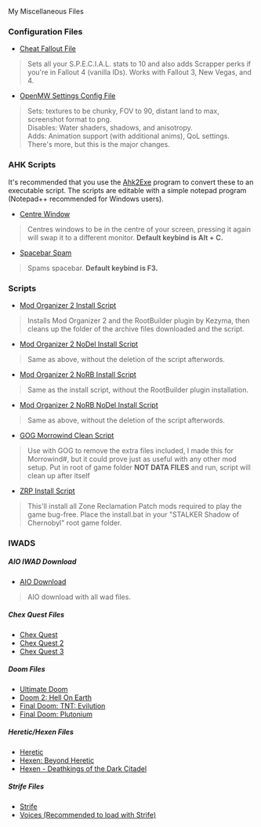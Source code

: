 
My Miscellaneous Files

### Configuration Files
- [Cheat Fallout File](./dl/fallout/cheat)
> Sets all your S.P.E.C.I.A.L. stats to 10 and also adds Scrapper perks if you're in Fallout 4 (vanilla IDs). Works with Fallout 3, New Vegas, and 4.
- [OpenMW Settings Config File](./dl/openmw/settings.cfg)
> Sets: textures to be chunky, FOV to 90, distant land to max, screenshot format to png.  
Disables: Water shaders, shadows, and anisotropy.  
Adds: Animation support (with additional anims), QoL settings.  
There's more, but this is the major changes.

### AHK Scripts
It's recommended that you use the [Ahk2Exe](https://github.com/AutoHotkey/Ahk2Exe/releases/latest) program to convert these to an executable script. The scripts are editable with a simple notepad program (Notepad++ recommended for Windows users).

- [Centre Window](./dl/ahk/centrewindow.ahk)
> Centres windows to be in the centre of your screen, pressing it again will swap it to a different monitor. **Default keybind is Alt + C.**
- [Spacebar Spam](./dl/ahk/spacebarspam.ahk)
> Spams spacebar. **Default keybind is F3.**

### Scripts
- [Mod Organizer 2 Install Script](./dl/mo2/install.bat)
> Installs Mod Organizer 2 and the RootBuilder plugin by Kezyma, then cleans up the folder of the archive files downloaded and the script.
- [Mod Organizer 2 NoDel Install Script](./dl/mo2/install-nodel.bat)
> Same as above, without the deletion of the script afterwords.
- [Mod Organizer 2 NoRB Install Script](./dl/mo2/install-norb.bat)
> Same as the install script, without the RootBuilder plugin installation.
- [Mod Organizer 2 NoRB NoDel Install Script](./dl/mo2/install-norb-nodel.bat)
> Same as above, without the deletion of the script afterwords.
- [GOG Morrowind Clean Script](./dl/mw/gogmwclean.bat)
> Use with GOG to remove the extra files included, I made this for Morrowind#, but it could prove just as useful with any other mod setup. Put in root of game folder **NOT DATA FILES** and run, script will clean up after itself
- [ZRP Install Script](./dl/shoc/zrpinstall.bat)
> This'll install all Zone Reclamation Patch mods required to play the game bug-free. Place the install.bat in your "STALKER Shadow of Chernobyl" root game folder.

### IWADS

##### AIO IWAD Download
- [AIO Download](./dl/wads/aio.7z)
> AIO download with all wad files.

##### Chex Quest Files
- [Chex Quest](./dl/wads/chex.wad)
- [Chex Quest 2](./dl/wads/chex2.wad)
- [Chex Quest 3](./dl/wads/chex3.wad)

##### Doom Files
- [Ultimate Doom](./dl/wads/doomu.wad)
- [Doom 2: Hell On Earth](./dl/wads/doom2.wad)
- [Final Doom: TNT: Evilution](./dl/wads/tnt.wad)
- [Final Doom: Plutonium](./dl/wads/plutonium.wad)

##### Heretic/Hexen Files
- [Heretic](./dl/wads/heretic.wad)
- [Hexen: Beyond Heretic](./dl/wads/hexen.wad)
- [Hexen - Deathkings of the Dark Citadel](./dl/wads/hexdd.wad)

##### Strife Files
- [Strife](./dl/wads/strife1.wad)
- [Voices (Recommended to load with Strife)](./dl/wads/voices.wad)